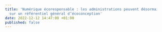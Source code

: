 ```yaml
---
title: 'Numérique écoresponsable : les administrations peuvent désormais s’appuyer
  sur un référentiel général d’écoconception'
date: 2022-12-12 14:47:00 +01:00
published: false
---
```


